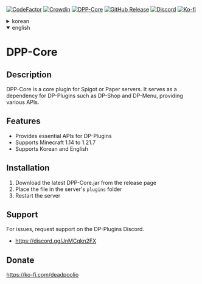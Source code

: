 [![CodeFactor](https://www.codefactor.io/repository/github/dp-plugins/dpp-core/badge)](https://www.codefactor.io/repository/github/dp-plugins/dpp-core)
[![Crowdin](https://badges.crowdin.net/dp-plugins/localized.svg)](https://crowdin.com/project/dp-plugins)
[![DPP-Core](https://github.com/DP-Plugins/DPP-Core/workflows/DPP-Core/badge.svg)](https://github.com/DP-Plugins/DPP-Core/actions?query=workflow:"DPP-Core")
[![GitHub Release](https://img.shields.io/github/v/release/DP-Plugins/DPP-Core?label=Release)](https://github.com/DP-Plugins/DPP-Core/releases)
[![Discord](https://img.shields.io/discord/1329803090865684564?logo=discord&color=7289DA&label=Discord)](https://discord.com/invite/JnMCqkn2FX)
[![Ko-fi](https://img.shields.io/badge/Support%20Us-Ko--fi-F16061)](https://ko-fi.com/deadpoolio)

<details>
	<summary>korean</summary>
	
# DPP-Core

## 설명

DPP-Core는 Spigot 또는 Paper 서버용 코어 플러그인입니다. DP-Shop, DP-Menu 등 DP-PLUGINS의 의존성으로 사용되며, 다양한 API를 제공합니다.

## 기능

- DP-PLUGINS를 위한 필수 API 제공
- Minecraft 1.14\~1.21.7 지원
- 한국어 및 영어 지원

## 설치

1. 릴리즈 페이지에서 최신 DPP-Core.jar 다운로드
2. 서버의 `plugins` 폴더에 파일 추가
3. 서버 재시작

## 지원

문제가 있을 경우 DP-Plugins Discord에서 지원 요청.
- https://discord.gg/JnMCqkn2FX

## 기부
https://ko-fi.com/deadpoolio
</details>

<details open>
	<summary>english</summary>
	
# DPP-Core

## Description

DPP-Core is a core plugin for Spigot or Paper servers. It serves as a dependency for DP-Plugins such as DP-Shop and DP-Menu, providing various APIs.

## Features

- Provides essential APIs for DP-Plugins
- Supports Minecraft 1.14 to 1.21.7
- Supports Korean and English

## Installation

1. Download the latest DPP-Core.jar from the release page
2. Place the file in the server's `plugins` folder
3. Restart the server

## Support

For issues, request support on the DP-Plugins Discord.
- https://discord.gg/JnMCqkn2FX

## Donate
https://ko-fi.com/deadpoolio
</details>
